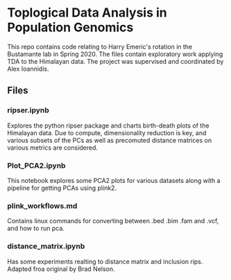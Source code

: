 # Toplogical Data Analysis in Population Genomics

This repo contains code relating to Harry Emeric's
rotation in the Bustamante lab in Spring 2020. The files contain
exploratory work applying TDA to the Himalayan data. The project
was supervised and coordinated by Alex Ioannidis.

## Files

### ripser.ipynb

Explores the python ripser package and charts birth-death plots 
of the Himalayan data. Due to compute, dimensionality reduction is
key, and various subsets of the PCs as well as precomuted distance
matrices on various metrics are considered.

### Plot_PCA2.ipynb

This notebook explores some PCA2 plots for various datasets along 
with a pipeline for getting PCAs using plink2.

### plink_workflows.md

Contains linux commands for converting between .bed .bim .fam and .vcf,
and how to run pca.

### distance_matrix.ipynb

Has some experiments realting to distance matrix and inclusion rips.
Adapted froa original by Brad Nelson.
